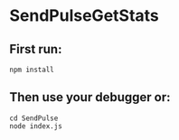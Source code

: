 # SendPulseGetStats

## First run:

```
npm install
```

## Then use your debugger or:

```
cd SendPulse
node index.js
```